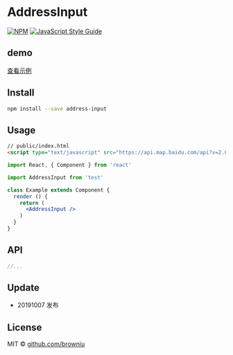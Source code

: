 # AddressInput

> 

[![NPM](https://img.shields.io/npm/v/test.svg)](https://www.npmjs.com/package/address-input) [![JavaScript Style Guide](https://img.shields.io/badge/code_style-standard-brightgreen.svg)](https://standardjs.com)

## demo
[查看示例](https://browniu.github.io/address/)
## Install

```bash
npm install --save address-input
```

## Usage
```html
// public/index.html
<script type="text/javascript" src="https://api.map.baidu.com/api?v=2.0&ak=appAK"></script>
```
```jsx
import React, { Component } from 'react'

import AddressInput from 'test'

class Example extends Component {
  render () {
    return (
      <AddressInput />
    )
  }
}
```

## API
```JavaScript
//...
```
## Update
* 20191007 发布
## License

MIT © [github.com/browniu](https://github.com/github.com/browniu)
